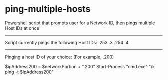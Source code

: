 # ping-multiple-hosts
Powershell script that prompts user for a Network ID, then pings multiple Host IDs at once

----------

Script currently pings the following Host IDs:
.253
.3
.254
.4

----------
Pinging a host ID of your choice:
(For example, .200)

$ipAddress200 = $networkPortion + ".200"
Start-Process "cmd.exe" "/k ping -t $ipAddress200"



